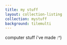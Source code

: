 ```yaml
---
title: my stuff
layout: collection-listing
collection: mystuff
background: tilemulti
---
```


computer stuff i've made :^)
